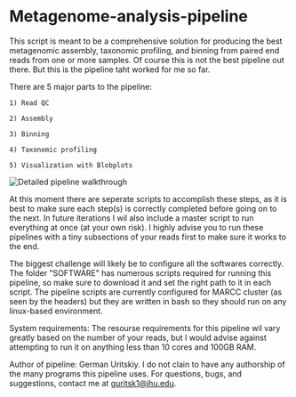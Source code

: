# Metagenome-analysis-pipeline


  This script is meant to be a comprehensive solution for producing the best metagenomic assembly, taxonomic profiling, and binning from paired end reads from one or more samples. Of course this is not the best pipeline out there. But this is the pipeline taht worked for me so far.
  
  There are 5 major parts to the pipeline:
  
    1) Read QC
    
    2) Assembly
    
    3) Binning
    
    4) Taxonomic profiling
    
    5) Visualization with Blobplots
    
    
  ![Detailed pipeline walkthrough](http://i.imgur.com/NTmjezn.png)

  
  At this moment there are seperate scripts to accomplish these steps, as it is best to make sure each step(s) is correctly completed before going on to the next. In future iterations I wil also include a master script to run everything at once (at your own risk). I highly advise you to run these pipelines with a tiny subsections of your reads first to make sure it works to the end.   
  
  The biggest challenge will likely be to configure all the softwares correctly. The folder "SOFTWARE" has numerous scripts required for running this pipeline, so make sure to download it and set the right path to it in each script. The pipeline scripts are currently configured for MARCC cluster (as seen by the headers) but they are written in bash so they should run on any linux-based environment.
  
  System requirements: The resourse requirements for this pipeline wil vary greatly based on the number of your reads, but I would advise against attempting to run it on anything less than 10 cores and 100GB RAM.

  Author of pipeline: German Uritskiy. I do not clain to have any authorship of the many programs this pipeline uses. For questions, bugs, and suggestions, contact me at guritsk1@jhu.edu.
